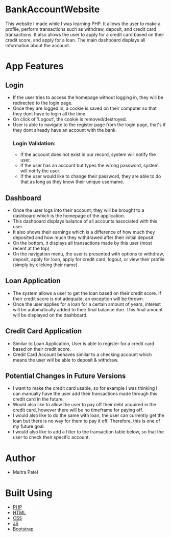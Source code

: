 # BankAccountWebsite
This website I made while I was learning PHP. It allows the user to make a profile, perform transactions such as withdraw, deposit, and credit card transactions. It also allows the user to apply for a credit card based on their credit score, and apply for a loan. The main dashboard displays all information about the account.

# App Features
  ## Login
  * If the user tries to access the homepage without logging in, they will be redirected to the login page. 
  * Once they are logged in, a cookie is saved on their computer so that they dont have to login all the time. 
  * On click of 'Logout', the cookie is removed/destroyed. 
  * User is able to navigate to the register page from the login page, that's if they dont already have an account with the bank. 
      ### Login Validation:
      * If the account does not exist in our record, system will notify the user. 
      * If the user has an account but types the wrong password, system will notify the user. 
      * If the user would like to change their password, they are able to do that as long as they know their unique username. 
  ## Dashboard
  * Once the user logs into their account, they will be brought to a dashboard which is the homepage of the application. 
  * This dashboard displays balance of all accounts associated with this user. 
  * It also shows their earnings which is a difference of how much they deposited and how much they withdrawed after their initial deposit. 
  * On the bottom, it displays all transactions made by this user (most recent at the top)
  * On the navigation menu, the user is presented with options to withdraw, deposit, apply for loan, apply for credit card, logout, or view their profile (simply by clicking their name).
  ## Loan Application
  * The system allows a user to get the loan based on their credit score. If their credit score is not adequate, an exception will be thrown. 
  * Once the user applies for a loan for a certain amount of years, interest will be automatically added to their final balance due. This final amount will be displayed on the dashboard. 
  
  ## Credit Card Application
  * Similar to Loan Application, User is able to register for a credit card based on their credit score.
  * Credit Card Account behaves similar to a checking account which means the user will be able to deposit & withdraw. 
  
  ## Potential Changes in Future Versions
  *  I want to make the credit card usable, so for example I was thinking I can manually have the user add their transactions made through this credit card in the future. 
  * Would also like to allow the user to pay off their debt acquired in the credit card, however there will be no timeframe for paying off. 
  * I would also like to do the same with loan, the user can currently get the loan but there is no way for them to pay it off. Therefore, this is one of my future goal. 
  * I would also like to add a filter to the transaction table below, so that the user to check their specific account. 

# Author
* Maitra Patel
# Built Using
* [PHP]
* [HTML]
* [CSS]
* [JS]
* [Bootstrap]


[PHP]: https://www.php.net/manual/en/install.php
[HTML]: https://developer.mozilla.org/en-US/docs/Web/HTML
[CSS]: https://developer.mozilla.org/en-US/docs/Web/CSS
[JS]: https://developer.mozilla.org/en-US/docs/Web/JavaScript
[Bootstrap]: https://getbootstrap.com/
